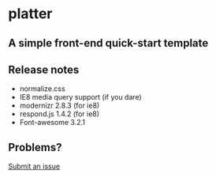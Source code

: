 # platter

## A simple front-end quick-start template

## Release notes
* normalize.css
* IE8 media query support (if you dare)
* modernizr 2.8.3 (for ie8)
* respond.js 1.4.2 (for ie8)
* Font-awesome 3.2.1

## Problems?
[Submit an issue](https://github.com/freqn/platter/issues)
